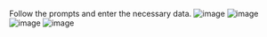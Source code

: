 Follow the prompts and enter the necessary data. 
![image](https://user-images.githubusercontent.com/91102028/232669683-3596326d-be7b-43a5-9826-0d2ba1100a72.png)
![image](https://user-images.githubusercontent.com/91102028/232669976-f9a2ecd2-3f4e-43db-a756-6bf3301f5dee.png)
![image](https://user-images.githubusercontent.com/91102028/232670145-e7213d56-f554-401e-9d70-6f4101367c7b.png)
![image](https://user-images.githubusercontent.com/91102028/232670235-242f8726-43d6-4b21-852d-30597e3ce54f.png)

